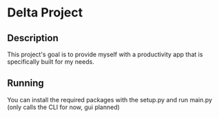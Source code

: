 # Delta Project

## Description
This project's goal is to provide myself with a productivity app that is specifically built for my needs.

## Running
You can install the required packages with the setup.py and run main.py (only calls the CLI for now, gui planned)


